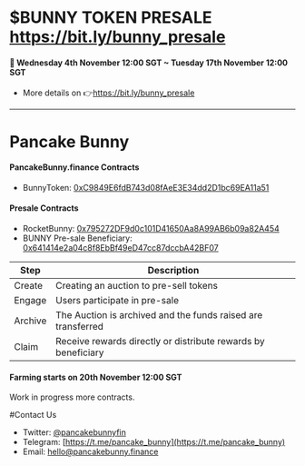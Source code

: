 # $BUNNY TOKEN PRESALE https://bit.ly/bunny_presale
#### 📣 Wednesday 4th November 12:00 SGT ~ Tuesday 17th November 12:00 SGT
- More details on 👉https://bit.ly/bunny_presale 

---

# Pancake Bunny
#### PancakeBunny.finance Contracts
- BunnyToken: [0xC9849E6fdB743d08fAeE3E34dd2D1bc69EA11a51](https://bscscan.com/address/0xC9849E6fdB743d08fAeE3E34dd2D1bc69EA11a51)

#### Presale Contracts 
- RocketBunny: [0x795272DF9d0c101D41650Aa8A99AB6b09a82A454](https://bscscan.com/address/0x795272DF9d0c101D41650Aa8A99AB6b09a82A454)
- BUNNY Pre-sale Beneficiary: [0x641414e2a04c8f8EbBf49eD47cc87dccbA42BF07](https://bscscan.com/address/0x641414e2a04c8f8EbBf49eD47cc87dccbA42BF07)

| Step      | Description                                                   |
| ---       | ---                                                           |
| Create    | Creating an auction to pre-sell tokens                        |
| Engage    | Users participate in pre-sale                                 |
| Archive   | The Auction is archived and the funds raised are transferred  |
| Claim     | Receive rewards directly or distribute rewards by beneficiary |

#### Farming starts on 20th November 12:00 SGT 

Work in progress more contracts.

#Contact Us
- Twitter: [@pancakebunnyfin](https://twitter.com/pancakebunnyfin)
- Telegram: [https://t.me/pancake_bunny](https://t.me/pancake_bunny)
- Email: [hello@pancakebunny.finance](mailto:hello@pancakebunny.finance)